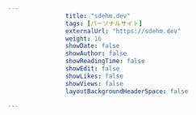---
                title: "sdehm.dev"
                tags: [パーソナルサイト]
                externalUrl: "https://sdehm.dev"
                weight: 16
                showDate: false
                showAuthor: false
                showReadingTime: false
                showEdit: false
                showLikes: false
                showViews: false
                layoutBackgroundHeaderSpace: false
                ---

